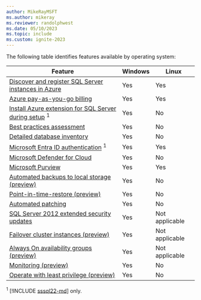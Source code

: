 ```yaml
---
author: MikeRayMSFT
ms.author: mikeray
ms.reviewer: randolphwest
ms.date: 05/10/2023
ms.topic: include
ms.custom: ignite-2023
---
```

The following table identifies features available by operating system:

| Feature | Windows | Linux |
| --- | --- | --- |
| [Discover and register SQL Server instances in Azure](../prerequisites.md) | Yes | Yes |
| [Azure pay-as-you-go billing](../manage-configuration.md) | Yes | Yes |
| [Install Azure extension for SQL Server during setup](../../../database-engine/install-windows/install-sql-server-from-the-installation-wizard-setup.md#install-sql-server-2022) <sup>1</sup> | Yes | No |
| [Best practices assessment](../assess.md) | Yes | No |
| [Detailed database inventory](../view-databases.md#inventory-databases) | Yes | No |
| [Microsoft Entra ID authentication](../../../relational-databases/security/authentication-access/azure-ad-authentication-sql-server-overview.md) <sup>1</sup> | Yes | Yes |
| [Microsoft Defender for Cloud](/azure/defender-for-cloud/defender-for-sql-usage) | Yes | No |
| [Microsoft Purview](/azure/purview/tutorial-register-scan-on-premises-sql-server) | Yes | Yes |
| [Automated backups to local storage (preview)](../backup-local.md) | Yes | No |
| [Point-in-time-restore (preview)](../point-in-time-restore.md) | Yes | No |
| [Automated patching](../patch.md) | Yes | No |
| [SQL Server 2012 extended security updates](../../end-of-support/sql-server-extended-security-updates.md) | Yes | Not applicable |
| [Failover cluster instances (preview)](../support-for-fci.md) | Yes | Not applicable |
| [Always On availability groups (preview)](../manage-availability-group.md) | Yes | Not applicable |
| [Monitoring (preview)](../sql-monitoring.md) | Yes | No |
| [Operate with least privilege (preview)](../configure-least-privilege.md)| Yes | No |
<sup>1</sup> [!INCLUDE [sssql22-md](../../../includes/sssql22-md.md)] only.

